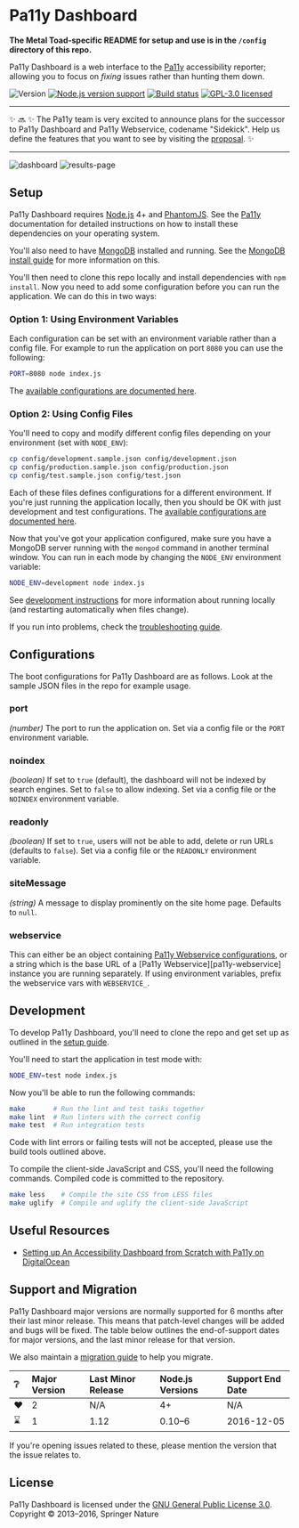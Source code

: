 Pa11y Dashboard
===============

**The Metal Toad-specific README for setup and use is in the `/config` directory of this repo.**

Pa11y Dashboard is a web interface to the [Pa11y][pa11y] accessibility reporter; allowing you to focus on *fixing* issues rather than hunting them down.

![Version][shield-version]
[![Node.js version support][shield-node]][info-node]
[![Build status][shield-build]][info-build]
[![GPL-3.0 licensed][shield-license]][info-license]

---

✨ 🔜 ✨ The Pa11y team is very excited to announce plans for the successor to Pa11y Dashboard and Pa11y Webservice, codename "Sidekick". Help us define the features that you want to see by visiting the [proposal][sidekick-proposal]. ✨

---


![dashboard](https://f.cloud.github.com/assets/1225142/1549567/f0361e72-4de8-11e3-8d14-3fe6900cc15d.jpg)
![results-page](https://f.cloud.github.com/assets/1225142/1549568/f225aa54-4de8-11e3-8b25-ef2f405997a3.jpg)


Setup
-----

Pa11y Dashboard requires [Node.js][node] 4+ and [PhantomJS][phantom]. See the [Pa11y][pa11y] documentation for detailed instructions on how to install these dependencies on your operating system.

You'll also need to have [MongoDB][mongo] installed and running. See the [MongoDB install guide][mongo-install] for more information on this.

You'll then need to clone this repo locally and install dependencies with `npm install`. Now you need to add some configuration before you can run the application. We can do this in two ways:

### Option 1: Using Environment Variables

Each configuration can be set with an environment variable rather than a config file. For example to run the application on port `8080` you can use the following:

```sh
PORT=8080 node index.js
```

The [available configurations are documented here](#configurations).

### Option 2: Using Config Files

You'll need to copy and modify different config files depending on your environment (set with `NODE_ENV`):

```sh
cp config/development.sample.json config/development.json
cp config/production.sample.json config/production.json
cp config/test.sample.json config/test.json
```

Each of these files defines configurations for a different environment. If you're just running the application locally, then you should be OK with just development and test configurations. The [available configurations are documented here](#configurations).

Now that you've got your application configured, make sure you have a MongoDB server running with the `mongod` command in another terminal window. You can run in each mode by changing the `NODE_ENV` environment variable:

```sh
NODE_ENV=development node index.js
```

See [development instructions](#development) for more information about running locally (and restarting automatically when files change).

If you run into problems, check the [troubleshooting guide][troubleshooting].


Configurations
--------------

The boot configurations for Pa11y Dashboard are as follows. Look at the sample JSON files in the repo for example usage.

### port
*(number)* The port to run the application on. Set via a config file or the `PORT` environment variable.

### noindex
*(boolean)* If set to `true` (default), the dashboard will not be indexed by search engines. Set to `false` to allow indexing. Set via a config file or the `NOINDEX` environment variable.

### readonly
*(boolean)* If set to `true`, users will not be able to add, delete or run URLs (defaults to `false`). Set via a config file or the `READONLY` environment variable.

### siteMessage
*(string)* A message to display prominently on the site home page. Defaults to `null`.

### webservice
This can either be an object containing [Pa11y Webservice configurations][pa11y-webservice-config], or a string which is the base URL of a [Pa11y Webservice][pa11y-webservice] instance you are running separately. If using environment variables, prefix the webservice vars with `WEBSERVICE_`.


Development
-----------

To develop Pa11y Dashboard, you'll need to clone the repo and get set up as outlined in the [setup guide](#setup).

You'll need to start the application in test mode with:

```sh
NODE_ENV=test node index.js
```

Now you'll be able to run the following commands:

```sh
make       # Run the lint and test tasks together
make lint  # Run linters with the correct config
make test  # Run integration tests
```

Code with lint errors or failing tests will not be accepted, please use the build tools outlined above.

To compile the client-side JavaScript and CSS, you'll need the following commands. Compiled code is committed to the repository.

```sh
make less    # Compile the site CSS from LESS files
make uglify  # Compile and uglify the client-side JavaScript
```


Useful Resources
-------
* [Setting up An Accessibility Dashboard from Scratch with Pa11y on DigitalOcean][resource-una-k]


Support and Migration
---------------------

Pa11y Dashboard major versions are normally supported for 6 months after their last minor release. This means that patch-level changes will be added and bugs will be fixed. The table below outlines the end-of-support dates for major versions, and the last minor release for that version.

We also maintain a [migration guide](MIGRATION.md) to help you migrate.

| :grey_question: | Major Version | Last Minor Release | Node.js Versions | Support End Date |
| :-------------- | :------------ | :----------------- | :--------------- | :--------------- |
| :heart:         | 2             | N/A                | 4+               | N/A              |
| :hourglass:     | 1             | 1.12               | 0.10–6           | 2016-12-05       |

If you're opening issues related to these, please mention the version that the issue relates to.


License
-------

Pa11y Dashboard is licensed under the [GNU General Public License 3.0][info-license].
Copyright &copy; 2013–2016, Springer Nature



[gpl]: http://www.gnu.org/licenses/gpl-3.0.html
[mongo]: http://www.mongodb.org/
[mongo-install]: https://docs.mongodb.org/manual/installation/
[node]: http://nodejs.org/
[pa11y]: https://github.com/pa11y/pa11y
[pa11y-webservice-config]: https://github.com/pa11y/webservice#configurations
[phantom]: http://phantomjs.org/
[resource-una-k]: https://una.im/pa11y-dash/
[sidekick-proposal]: https://github.com/pa11y/sidekick/blob/master/PROPOSAL.md
[travis]: https://travis-ci.org/pa11y/dashboard
[travis-img]: https://travis-ci.org/pa11y/dashboard.png?branch=master
[troubleshooting]: https://github.com/pa11y/dashboard/blob/master/TROUBLESHOOTING.md

[info-license]: LICENSE
[info-node]: package.json
[info-build]: https://travis-ci.org/pa11y/dashboard
[shield-license]: https://img.shields.io/badge/license-GPL%203.0-blue.svg
[shield-node]: https://img.shields.io/badge/node.js%20support-4–6-brightgreen.svg
[shield-version]: https://img.shields.io/badge/version-2.1.0-blue.svg
[shield-build]: https://img.shields.io/travis/pa11y/dashboard/master.svg
